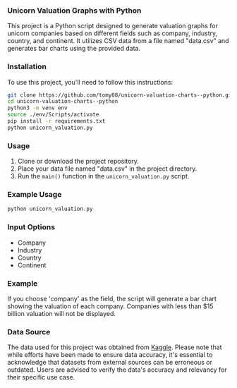 ### Unicorn Valuation Graphs with Python

This project is a Python script designed to generate valuation graphs for unicorn companies based on different fields such as company, industry, country, and continent. It utilizes CSV data from a file named "data.csv" and generates bar charts using the provided data.

### Installation

To use this project, you'll need to follow this instructions:

```bash
git clone https://github.com/tomy08/unicorn-valuation-charts--python.git
cd unicorn-valuation-charts--python
python3 -m venv env
source ./env/Scripts/activate
pip install -r requirements.txt
python unicorn_valuation.py
```

### Usage

1. Clone or download the project repository.
2. Place your data file named "data.csv" in the project directory.
3. Run the `main()` function in the `unicorn_valuation.py` script.

### Example Usage

```python
python unicorn_valuation.py
```

### Input Options

- Company
- Industry
- Country
- Continent

### Example

If you choose 'company' as the field, the script will generate a bar chart showing the valuation of each company. Companies with less than $15 billion valuation will not be displayed.

### Data Source

The data used for this project was obtained from [Kaggle](https://www.kaggle.com/datasets/mysarahmadbhat/unicorn-companies?select=Unicorn_Companies.csv). Please note that while efforts have been made to ensure data accuracy, it's essential to acknowledge that datasets from external sources can be erroneous or outdated. Users are advised to verify the data's accuracy and relevancy for their specific use case.
